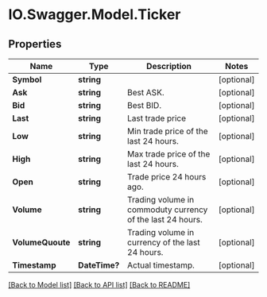 # IO.Swagger.Model.Ticker
## Properties

Name | Type | Description | Notes
------------ | ------------- | ------------- | -------------
**Symbol** | **string** |  | [optional] 
**Ask** | **string** | Best ASK. | [optional] 
**Bid** | **string** | Best BID. | [optional] 
**Last** | **string** | Last trade price | [optional] 
**Low** | **string** | Min trade price of the last 24 hours. | [optional] 
**High** | **string** | Max trade price of the last 24 hours. | [optional] 
**Open** | **string** | Trade price 24 hours ago. | [optional] 
**Volume** | **string** | Trading volume in commoduty currency of the last 24 hours. | [optional] 
**VolumeQuoute** | **string** | Trading volume in currency of the last 24 hours. | [optional] 
**Timestamp** | **DateTime?** | Actual timestamp. | [optional] 

[[Back to Model list]](../README.md#documentation-for-models) [[Back to API list]](../README.md#documentation-for-api-endpoints) [[Back to README]](../README.md)

